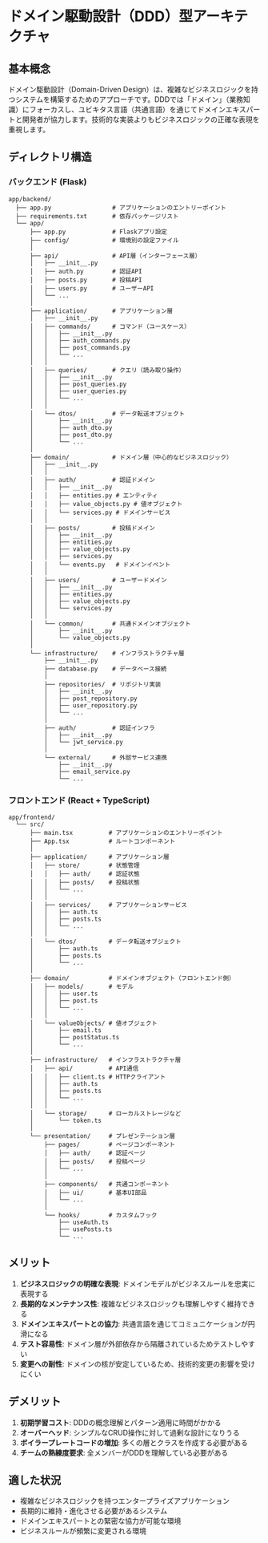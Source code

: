 # ドメイン駆動設計（DDD）型アーキテクチャ

## 基本概念

ドメイン駆動設計（Domain-Driven Design）は、複雑なビジネスロジックを持つシステムを構築するためのアプローチです。DDDでは「ドメイン」（業務知識）にフォーカスし、ユビキタス言語（共通言語）を通じてドメインエキスパートと開発者が協力します。技術的な実装よりもビジネスロジックの正確な表現を重視します。

## ディレクトリ構造

### バックエンド (Flask)

```
app/backend/
  ├── app.py                 # アプリケーションのエントリーポイント
  ├── requirements.txt       # 依存パッケージリスト
  └── app/
      ├── app.py             # Flaskアプリ設定
      ├── config/            # 環境別の設定ファイル
      │
      ├── api/               # API層（インターフェース層）
      │   ├── __init__.py
      │   ├── auth.py        # 認証API
      │   ├── posts.py       # 投稿API
      │   ├── users.py       # ユーザーAPI
      │   └── ...
      │
      ├── application/       # アプリケーション層
      │   ├── __init__.py
      │   ├── commands/      # コマンド（ユースケース）
      │   │   ├── __init__.py
      │   │   ├── auth_commands.py
      │   │   ├── post_commands.py
      │   │   └── ...
      │   │
      │   ├── queries/       # クエリ（読み取り操作）
      │   │   ├── __init__.py
      │   │   ├── post_queries.py
      │   │   ├── user_queries.py
      │   │   └── ...
      │   │
      │   └── dtos/          # データ転送オブジェクト
      │       ├── __init__.py
      │       ├── auth_dto.py
      │       ├── post_dto.py
      │       └── ...
      │
      ├── domain/            # ドメイン層（中心的なビジネスロジック）
      │   ├── __init__.py
      │   │
      │   ├── auth/          # 認証ドメイン
      │   │   ├── __init__.py
      │   │   ├── entities.py # エンティティ
      │   │   ├── value_objects.py # 値オブジェクト
      │   │   └── services.py # ドメインサービス
      │   │
      │   ├── posts/         # 投稿ドメイン
      │   │   ├── __init__.py
      │   │   ├── entities.py
      │   │   ├── value_objects.py
      │   │   ├── services.py
      │   │   └── events.py   # ドメインイベント
      │   │
      │   ├── users/         # ユーザードメイン
      │   │   ├── __init__.py
      │   │   ├── entities.py
      │   │   ├── value_objects.py
      │   │   └── services.py
      │   │
      │   └── common/        # 共通ドメインオブジェクト
      │       ├── __init__.py
      │       └── value_objects.py
      │
      └── infrastructure/    # インフラストラクチャ層
          ├── __init__.py
          ├── database.py    # データベース接続
          │
          ├── repositories/  # リポジトリ実装
          │   ├── __init__.py
          │   ├── post_repository.py
          │   ├── user_repository.py
          │   └── ...
          │
          ├── auth/          # 認証インフラ
          │   ├── __init__.py
          │   └── jwt_service.py
          │
          └── external/      # 外部サービス連携
              ├── __init__.py
              ├── email_service.py
              └── ...
```

### フロントエンド (React + TypeScript)

```
app/frontend/
  └── src/
      ├── main.tsx          # アプリケーションのエントリーポイント
      ├── App.tsx           # ルートコンポーネント
      │
      ├── application/      # アプリケーション層
      │   ├── store/        # 状態管理
      │   │   ├── auth/     # 認証状態
      │   │   ├── posts/    # 投稿状態
      │   │   └── ...
      │   │
      │   ├── services/     # アプリケーションサービス
      │   │   ├── auth.ts
      │   │   ├── posts.ts
      │   │   └── ...
      │   │
      │   └── dtos/         # データ転送オブジェクト
      │       ├── auth.ts
      │       ├── posts.ts
      │       └── ...
      │
      ├── domain/           # ドメインオブジェクト（フロントエンド側）
      │   ├── models/       # モデル
      │   │   ├── user.ts
      │   │   ├── post.ts
      │   │   └── ...
      │   │
      │   └── valueObjects/ # 値オブジェクト
      │       ├── email.ts
      │       ├── postStatus.ts
      │       └── ...
      │
      ├── infrastructure/   # インフラストラクチャ層
      │   ├── api/          # API通信
      │   │   ├── client.ts # HTTPクライアント
      │   │   ├── auth.ts
      │   │   ├── posts.ts
      │   │   └── ...
      │   │
      │   └── storage/      # ローカルストレージなど
      │       └── token.ts
      │
      └── presentation/     # プレゼンテーション層
          ├── pages/        # ページコンポーネント
          │   ├── auth/     # 認証ページ
          │   ├── posts/    # 投稿ページ
          │   └── ...
          │
          ├── components/   # 共通コンポーネント
          │   ├── ui/       # 基本UI部品
          │   └── ...
          │
          └── hooks/        # カスタムフック
              ├── useAuth.ts
              ├── usePosts.ts
              └── ...
```

## メリット

1. **ビジネスロジックの明確な表現**: ドメインモデルがビジネスルールを忠実に表現する
2. **長期的なメンテナンス性**: 複雑なビジネスロジックも理解しやすく維持できる
3. **ドメインエキスパートとの協力**: 共通言語を通じてコミュニケーションが円滑になる
4. **テスト容易性**: ドメイン層が外部依存から隔離されているためテストしやすい
5. **変更への耐性**: ドメインの核が安定しているため、技術的変更の影響を受けにくい

## デメリット

1. **初期学習コスト**: DDDの概念理解とパターン適用に時間がかかる
2. **オーバーヘッド**: シンプルなCRUD操作に対して過剰な設計になりうる
3. **ボイラープレートコードの増加**: 多くの層とクラスを作成する必要がある
4. **チームの熟練度要求**: 全メンバーがDDDを理解している必要がある

## 適した状況

- 複雑なビジネスロジックを持つエンタープライズアプリケーション
- 長期的に維持・進化させる必要があるシステム
- ドメインエキスパートとの緊密な協力が可能な環境
- ビジネスルールが頻繁に変更される環境
